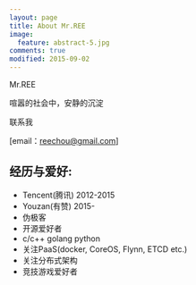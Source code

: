 ```yaml
---
layout: page
title: About Mr.REE 
image:
  feature: abstract-5.jpg
comments: true 
modified: 2015-09-02
---
```


>
Mr.REE
>
喧嚣的社会中，安静的沉淀
>
联系我
>
[email：reechou@gmail.com]

## 经历与爱好:

- Tencent(腾讯) 2012-2015
- Youzan(有赞) 2015-
- 伪极客
- 开源爱好者
- c/c++ golang python
- 关注PaaS(docker, CoreOS, Flynn, ETCD etc.)
- 关注分布式架构
- 竞技游戏爱好者

[^1]: Example: *domain.com/category-name/post-title*
